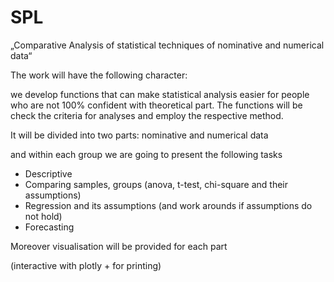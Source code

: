 # SPL

„Comparative Analysis of statistical techniques of nominative and numerical data“

The work will have the following character:

we develop functions that can make statistical analysis easier for people who are not 100% confident with theoretical part.
The functions will be check the criteria for analyses and employ the respective method.

It will be divided into two parts:
nominative and numerical data

and within each group we are going to present the following tasks

- Descriptive
- Comparing samples, groups (anova, t-test, chi-square and their assumptions)
- Regression and its assumptions (and work arounds if assumptions do not hold)
- Forecasting

Moreover visualisation will be provided for each part

(interactive with plotly + for printing)
